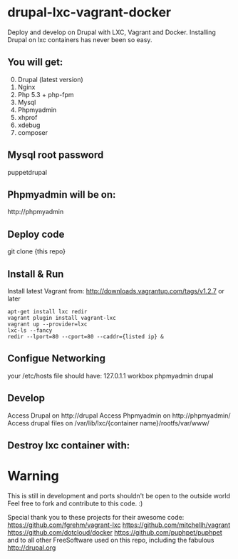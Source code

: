 drupal-lxc-vagrant-docker
=========================

Deploy and develop on Drupal with LXC, Vagrant and Docker.
Installing Drupal on lxc containers has never been so easy.

## You will get:
0. Drupal (latest version) 
1. Nginx
2. Php 5.3 + php-fpm
3. Mysql
4. Phpmyadmin
5. xhprof
6. xdebug
7. composer


## Mysql root password
puppetdrupal

## Phpmyadmin will be on:
http://phpmyadmin

## Deploy code

git clone {this repo}

## Install & Run

Install latest Vagrant from:
http://downloads.vagrantup.com/tags/v1.2.7
or later

```
apt-get install lxc redir
vagrant plugin install vagrant-lxc
vagrant up --provider=lxc
lxc-ls --fancy
redir --lport=80 --cport=80 --caddr={listed ip} &
```

## Configue Networking
your /etc/hosts file should have:
127.0.1.1	workbox phpmyadmin drupal


## Develop 
Access Drupal on http://drupal
Access Phpmyadmin on http://phpmyadmin/
Access drupal files on /var/lib/lxc/{container name}/rootfs/var/www/


## Destroy lxc container with:


# Warning
This is still in development and ports shouldn't be open to the outside world
Feel free to fork and contribute to this code. :)



Special thank you to these projects for their awesome code:
https://github.com/fgrehm/vagrant-lxc
https://github.com/mitchellh/vagrant
https://github.com/dotcloud/docker
https://github.com/puphpet/puphpet
and to all other FreeSoftware used on this repo, including the fabulous http://drupal.org
